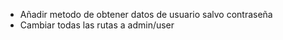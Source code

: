 - Añadir metodo de obtener datos de usuario salvo contraseña
- Cambiar todas las rutas a admin/user
